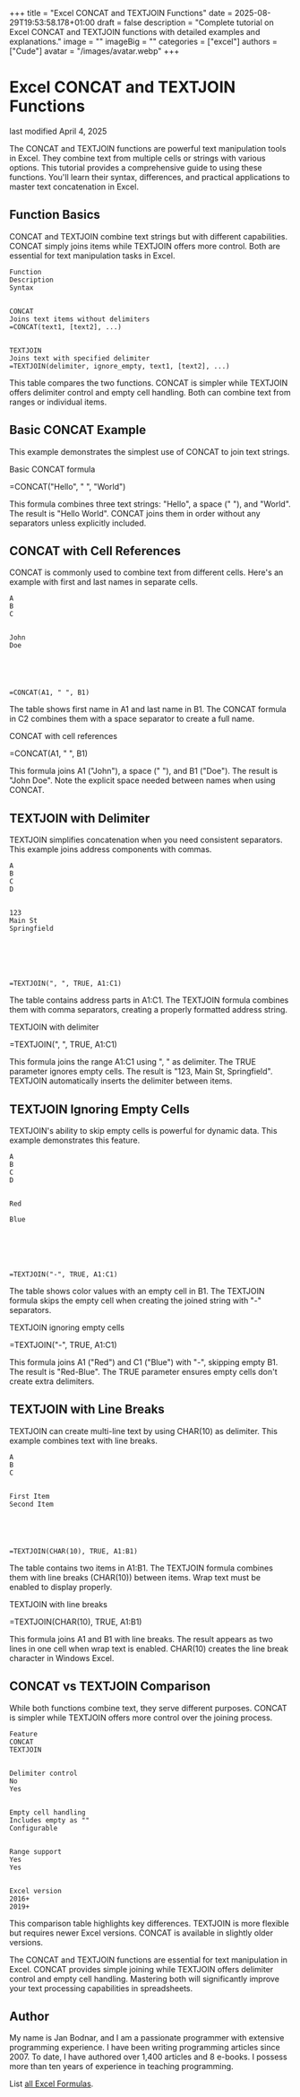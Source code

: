 +++
title = "Excel CONCAT and TEXTJOIN Functions"
date = 2025-08-29T19:53:58.178+01:00
draft = false
description = "Complete tutorial on Excel CONCAT and TEXTJOIN functions with detailed examples and explanations."
image = ""
imageBig = ""
categories = ["excel"]
authors = ["Cude"]
avatar = "/images/avatar.webp"
+++

# Excel CONCAT and TEXTJOIN Functions

last modified April 4, 2025

The CONCAT and TEXTJOIN functions are powerful text
manipulation tools in Excel. They combine text from multiple cells or strings
with various options. This tutorial provides a comprehensive guide to using
these functions. You'll learn their syntax, differences, and practical
applications to master text concatenation in Excel.

## Function Basics

CONCAT and TEXTJOIN combine text strings but with
different capabilities. CONCAT simply joins items while TEXTJOIN offers more
control. Both are essential for text manipulation tasks in Excel.

  
    Function
    Description
    Syntax
  
  
    CONCAT
    Joins text items without delimiters
    =CONCAT(text1, [text2], ...)
  
  
    TEXTJOIN
    Joins text with specified delimiter
    =TEXTJOIN(delimiter, ignore_empty, text1, [text2], ...)
  

This table compares the two functions. CONCAT is simpler while TEXTJOIN offers
delimiter control and empty cell handling. Both can combine text from ranges or
individual items.

## Basic CONCAT Example

This example demonstrates the simplest use of CONCAT to join text strings.

Basic CONCAT formula
  

=CONCAT("Hello", " ", "World")

This formula combines three text strings: "Hello", a space (" "), and "World".
The result is "Hello World". CONCAT joins them in order without any separators
unless explicitly included.

## CONCAT with Cell References

CONCAT is commonly used to combine text from different cells. Here's an example
with first and last names in separate cells.

  
    A
    B
    C
  
  
    John
    Doe
    
  
  
    
    
    =CONCAT(A1, " ", B1)
  

The table shows first name in A1 and last name in B1. The CONCAT formula in C2
combines them with a space separator to create a full name.

CONCAT with cell references
  

=CONCAT(A1, " ", B1)

This formula joins A1 ("John"), a space (" "), and B1 ("Doe"). The result is
"John Doe". Note the explicit space needed between names when using CONCAT.

## TEXTJOIN with Delimiter

TEXTJOIN simplifies concatenation when you need consistent separators. This
example joins address components with commas.

  
    A
    B
    C
    D
  
  
    123
    Main St
    Springfield
    
  
  
    
    
    
    =TEXTJOIN(", ", TRUE, A1:C1)
  

The table contains address parts in A1:C1. The TEXTJOIN formula combines them
with comma separators, creating a properly formatted address string.

TEXTJOIN with delimiter
  

=TEXTJOIN(", ", TRUE, A1:C1)

This formula joins the range A1:C1 using ", " as delimiter. The TRUE parameter
ignores empty cells. The result is "123, Main St, Springfield". TEXTJOIN
automatically inserts the delimiter between items.

## TEXTJOIN Ignoring Empty Cells

TEXTJOIN's ability to skip empty cells is powerful for dynamic data. This
example demonstrates this feature.

  
    A
    B
    C
    D
  
  
    Red
    
    Blue
    
  
  
    
    
    
    =TEXTJOIN("-", TRUE, A1:C1)
  

The table shows color values with an empty cell in B1. The TEXTJOIN formula
skips the empty cell when creating the joined string with "-" separators.

TEXTJOIN ignoring empty cells
  

=TEXTJOIN("-", TRUE, A1:C1)

This formula joins A1 ("Red") and C1 ("Blue") with "-", skipping empty B1. The
result is "Red-Blue". The TRUE parameter ensures empty cells don't create extra
delimiters.

## TEXTJOIN with Line Breaks

TEXTJOIN can create multi-line text by using CHAR(10) as delimiter. This
example combines text with line breaks.

  
    A
    B
    C
  
  
    First Item
    Second Item
    
  
  
    
    
    =TEXTJOIN(CHAR(10), TRUE, A1:B1)
  

The table contains two items in A1:B1. The TEXTJOIN formula combines them with
line breaks (CHAR(10)) between items. Wrap text must be enabled to display
properly.

TEXTJOIN with line breaks
  

=TEXTJOIN(CHAR(10), TRUE, A1:B1)

This formula joins A1 and B1 with line breaks. The result appears as two lines
in one cell when wrap text is enabled. CHAR(10) creates the line break
character in Windows Excel.

## CONCAT vs TEXTJOIN Comparison

While both functions combine text, they serve different purposes. CONCAT is
simpler while TEXTJOIN offers more control over the joining process.

  
    Feature
    CONCAT
    TEXTJOIN
  
  
    Delimiter control
    No
    Yes
  
  
    Empty cell handling
    Includes empty as ""
    Configurable
  
  
    Range support
    Yes
    Yes
  
  
    Excel version
    2016+
    2019+
  

This comparison table highlights key differences. TEXTJOIN is more flexible but
requires newer Excel versions. CONCAT is available in slightly older versions.

The CONCAT and TEXTJOIN functions are essential for
text manipulation in Excel. CONCAT provides simple joining while TEXTJOIN offers
delimiter control and empty cell handling. Mastering both will significantly
improve your text processing capabilities in spreadsheets.

## Author

My name is Jan Bodnar, and I am a passionate programmer with extensive
programming experience. I have been writing programming articles since 2007.
To date, I have authored over 1,400 articles and 8 e-books. I possess more
than ten years of experience in teaching programming.

List [all Excel Formulas](/all/#excel).